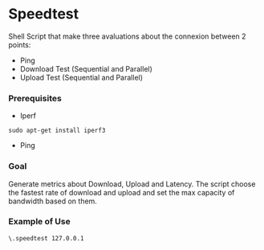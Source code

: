 # Speedtest

Shell Script that make three avaluations about the connexion between 2 points:
- Ping
- Download Test (Sequential and Parallel)
- Upload Test (Sequential and Parallel)

### Prerequisites
- Iperf
```
sudo apt-get install iperf3
```
- Ping

### Goal
Generate metrics about Download, Upload and Latency. The script choose the fastest rate of download and upload and set the max capacity of bandwidth based on them.

### Example of Use
```
\.speedtest 127.0.0.1
```
